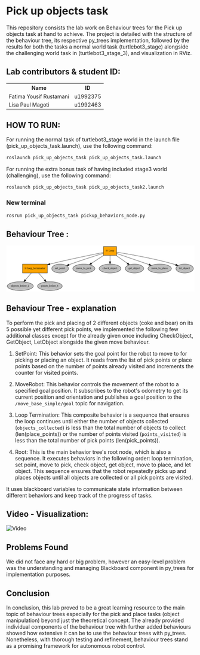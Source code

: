 # Pick up objects task

This repository consists the lab work on Behaviour trees for the Pick up objects task at hand to achieve. The project is detailed with the structure of the behaviour tree, its respective py_trees implementation, 
followed by the results for both the tasks a normal world task (turtlebot3_stage) alongside the challenging world task in (turtlebot3_stage_3), and visualization in RViz. 
<br>

## Lab contributors & student ID:
<table>
  <tr>
    <th>Name</th>
    <th>ID</th>
  </tr>
  <tr style="background-color: transparent;">
    <td>Fatima Yousif Rustamani</td>
    <td>u1992375</td>
  </tr>
  <tr style="background-color: transparent;">
    <td>Lisa Paul Magoti</td>
    <td>u1992463</td>
  </tr>
</table>

## HOW TO RUN:

For running the normal task of turtlebot3_stage world in the launch file (pick_up_objects_task.launch), use the following command:

```bash
roslaunch pick_up_objects_task pick_up_objects_task.launch
```

For running the extra bonus task of having included stage3 world (challenging), use the following command:

```bash
roslaunch pick_up_objects_task pick_up_objects_task2.launch
```

### New terminal

```bash
rosrun pick_up_objects_task pickup_behaviors_node.py
```

## Behaviour Tree :

<img src="/images/BT.png" alt="BT Image"/>  

## Behaviour Tree - explanation

To perform the pick and placing of 2 different objects (coke and bear) on its 5 possible yet different pick points, we implemented the following few additional classes except for the already given once including CheckObject, GetObject, LetObject alongside the given move behaviour.

1. SetPoint: This behavior sets the goal point for the robot to move to for picking or placing an object. It reads from the list of pick points or place points based on the number of points already visited and increments the counter for visited points.

2. MoveRobot: This behavior controls the movement of the robot to a specified goal position. It subscribes to the robot's odometry to get its current position and orientation and publishes a goal position to the `/move_base_simple/goal` topic for navigation.

3. Loop Termination: This composite behavior is a sequence that ensures the loop continues until either the number of objects collected (`objects_collected`) is less than the total number of objects to collect (len(place_points)) or the number of points visited (`points_visited`) is less than the total number of pick points (len(pick_points)).

4. Root: This is the main behavior tree's root node, which is also a sequence. It executes behaviors in the following order: loop termination, set point, move to pick, check object, get object, move to place, and let object. This sequence ensures that the robot repeatedly picks up and places objects until all objects are collected or all pick points are visited.

It uses blackboard variables to communicate state information between different behaviors and keep track of the progress of tasks.

## Video - Visualization:

![Video](/images/BT_stage1.gif)

## Problems Found

We did not face any hard or big problem, however an easy-level problem was the understanding and managing Blackboard component in py_trees for implementation purposes.

## Conclusion

In conclusion, this lab proved to be a great learning resource to the main topic of behaviour trees especially for the pick and place tasks (object manipulation) beyond just the theoretical concept. The already provided individual components of the behaviour tree with further added behaviours showed how extensive it can be to use the behaviour trees with py_trees.
Nonetheless, with thorough testing and refinement, behaviour trees stand as a promising framework for autonomous robot control.
